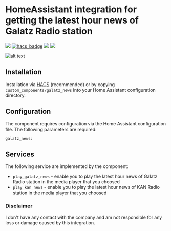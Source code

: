 # HomeAssistant integration for getting the latest hour news of Galatz Radio station

[![](https://img.shields.io/github/release/leranp/galatz-news/all.svg?style=for-the-badge)](https://github.com/leranp/HomeAssistant-galatz-news/releases)
[![hacs_badge](https://img.shields.io/badge/HACS-Default-41BDF5.svg?style=for-the-badge)](https://github.com/hacs/integration)
[![](https://img.shields.io/badge/MAINTAINER-%40leranp-red?style=for-the-badge)](https://github.com/leranp)
[![](https://img.shields.io/badge/COMMUNITY-FORUM-success?style=for-the-badge)](https://community.home-assistant.io)

![alt text](https://upload.wikimedia.org/wikipedia/he/thumb/3/30/GaltzLogo.svg/1200px-GaltzLogo.svg.png)


## Installation

Installation via [HACS](https://hacs.xyz/) (recommended) or by copying `custom_components/galatz_news` into your Home Assistant configuration directory.

## Configuration

The component requires configuration via the Home Assistant configuration file. The following parameters are required:

    galatz_news:

## Services

The following service are implemented by the component:
- `play_galatz_news` - enable you to play the latest hour news of Galatz Radio station in the media player that you choosed
- `play_kan_news` - enable you to play the latest hour news of KAN Radio station in the media player that you choosed


### Disclaimer
I don't have any contact with the company and am not responsible for any loss or damage caused by this integration.
